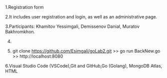 1.Registration form

2.It includes user registration and login, as well as an administrative page.

3.Participants: Khamitov Yessimgali, Demissenov Danial, Muratov Bakhromkhon.

4.

5. git clone https://github.com/Esimgali/goLab2.git  >> go run BackNew.go >> http://localhost:8080 

6.Visual Studio Code (VSCode),Git and GitHub,Go (Golang), MongoDB Atlas, HTML

